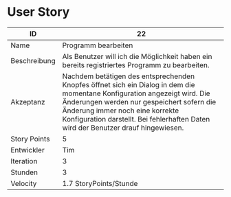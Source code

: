 # User Story

| ID         |22|
|-|-|
|Name        |Programm bearbeiten|
|Beschreibung|Als Benutzer will ich die Möglichkeit haben ein bereits registriertes Programm zu bearbeiten.|
|Akzeptanz   |Nachdem betätigen des entsprechenden Knopfes öffnet sich ein Dialog in dem die momentane Konfiguration angezeigt wird. Die Änderungen werden nur gespeichert sofern die Änderung immer noch eine korrekte Konfiguration darstellt. Bei fehlerhaften Daten wird der Benutzer drauf hingewiesen.|
|Story Points|5|
|Entwickler  |Tim|
|Iteration   |3|
|Stunden     |3|
|Velocity    |1.7 StoryPoints/Stunde|
